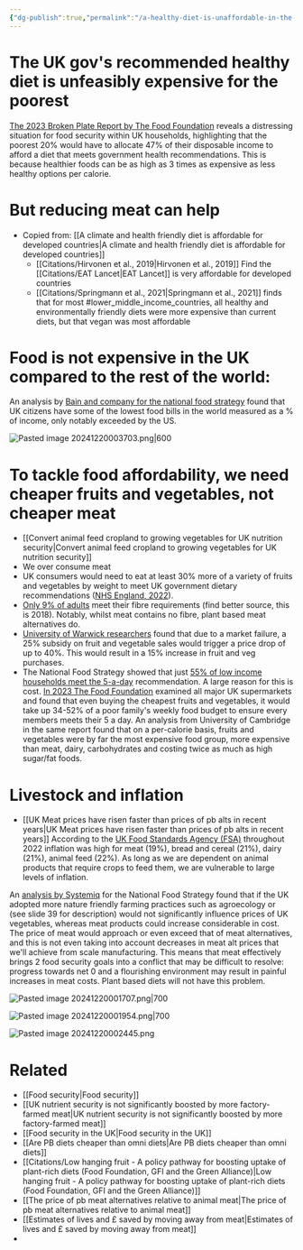```yaml
---
{"dg-publish":true,"permalink":"/a-healthy-diet-is-unaffordable-in-the-uk-without-meat-reduction/","tags":["#animal_feed - health_nutrition - uk - food_security","#lower_middle_income_countries"],"created":"2025-10-23T17:42:43.503+01:00","updated":"2025-10-23T19:18:51.077+01:00"}
---
```


# The UK gov's recommended healthy diet is unfeasibly expensive for the poorest
[The 2023 Broken Plate Report by The Food Foundation](https://foodfoundation.org.uk/publication/broken-plate-2023) reveals a distressing situation for food security within UK households, highlighting that the poorest 20% would have to allocate 47% of their disposable income to afford a diet that meets government health recommendations. This is because healthier foods can be as high as 3 times as expensive as less healthy options per calorie. 
# But reducing meat can help
- Copied from: [[A climate and health friendly diet is affordable for developed countries\|A climate and health friendly diet is affordable for developed countries]]
	- [[Citations/Hirvonen et al., 2019\|Hirvonen et al., 2019]] Find the [[Citations/EAT Lancet\|EAT Lancet]] is very affordable for developed countries
	- [[Citations/Springmann et al., 2021\|Springmann et al., 2021]] finds that for most #lower_middle_income_countries,  all healthy and environmentally friendly diets were more expensive than current diets, but that vegan was most affordable

# Food is not expensive in the UK compared to the rest of the world:
An analysis by [Bain and company for the national food strategy](https://www.nationalfoodstrategy.org/wp-content/uploads/2021/09/Supplementary-Evidence-BAIN-Company.pdf) found that UK citizens have some of the lowest food bills in the world measured as a % of income, only notably exceeded by the US. 

![Pasted image 20241220003703.png|600](/img/user/Pasted%20image%2020241220003703.png)

# To tackle food affordability, we need cheaper fruits and vegetables, not cheaper meat
- [[Convert animal feed cropland to growing vegetables for UK nutrition security\|Convert animal feed cropland to growing vegetables for UK nutrition security]]
- We over consume meat
- UK consumers would need to eat at least 30% more of a variety of fruits and vegetables by weight to meet UK government dietary recommendations ([NHS England, 2022](https://digital.nhs.uk/data-and-information/publications/statistical/health-survey-for-england/2022-part-1#data-sets)). 
- [Only 9% of adults](https://www.gov.uk/government/statistics/ndns-results-from-years-9-to-11-2016-to-2017-and-2018-to-2019/ndns-results-from-years-9-to-11-combined-statistical-summary) meet their fibre requirements (find better source, this is 2018). Notably, whilst meat contains no fibre, plant based meat alternatives do.
- [University of Warwick researchers](https://www.science.org/doi/10.1126/sciadv.abi8807) found that due to a market failure, a 25% subsidy on fruit and vegetable sales would trigger a price drop of up to 40%. This would result in a 15% increase in fruit and veg purchases.
- The National Food Strategy showed that just [55% of low income households meet the 5-a-day](https://www.nationalfoodstrategy.org/) recommendation. A large reason for this is cost. [In 2023 The Food Foundation](https://foodfoundation.org.uk/press-release/parents-lower-incomes-face-barriers-affording-fruit-veg-and-wholegrains) examined all major UK supermarkets and found that even buying the cheapest fruits and vegetables, it would take up 34-52% of a poor family's weekly food budget to ensure every members meets their 5 a day. An analysis from University of Cambridge in the same report found that on a per-calorie basis, fruits and vegetables were by far the most expensive food group, more expensive than meat, dairy, carbohydrates and costing twice as much as high sugar/fat foods. 
# Livestock and inflation
- [[UK Meat prices have risen faster than prices of pb alts in recent years\|UK Meat prices have risen faster than prices of pb alts in recent years]]
According to the [UK Food Standards Agency (FSA)](https://www.food.gov.uk/print/pdf/node/17681) throughout 2022 inflation was high for meat (19%), bread and cereal (21%), dairy (21%), animal feed (22%). As long as we are dependent on animal products that require crops to feed them, we are vulnerable to large levels of inflation.

An [analysis by Systemiq](https://www.nationalfoodstrategy.org/wp-content/uploads/2021/09/Evidence-Impact-of-production-changes-on-food-prices-1.pdf) for the National Food Strategy found that if the UK adopted more nature friendly farming practices such as agroecology or (see slide 39 for description) would not significantly influence prices of UK vegetables, whereas meat products could increase considerable in cost. The price of meat would approach or even exceed that of meat alternatives, and this is not even taking into account decreases in meat alt prices that we'll achieve from scale manufacturing. This means that meat effectively brings 2 food security goals into a conflict that may be difficult to resolve: progress towards net 0 and a flourishing environment may result in painful increases in meat costs. Plant based diets will not have this problem.

![Pasted image 20241220001707.png|700](/img/user/Pasted%20image%2020241220001707.png)

![Pasted image 20241220001954.png|700](/img/user/Pasted%20image%2020241220001954.png)

![Pasted image 20241220002445.png](/img/user/Pasted%20image%2020241220002445.png)

# Related
- [[Food security\|Food security]]
- [[UK nutrient security is not significantly boosted by more factory-farmed meat\|UK nutrient security is not significantly boosted by more factory-farmed meat]]
- [[Food security in the UK\|Food security in the UK]]
- [[Are PB diets cheaper than omni diets\|Are PB diets cheaper than omni diets]]
- [[Citations/Low hanging fruit - A policy pathway for boosting uptake of plant-rich diets (Food Foundation, GFI and the Green Alliance)\|Low hanging fruit - A policy pathway for boosting uptake of plant-rich diets (Food Foundation, GFI and the Green Alliance)]]
- [[The price of pb meat alternatives relative to animal meat\|The price of pb meat alternatives relative to animal meat]]
- [[Estimates of lives and £ saved by moving away from meat\|Estimates of lives and £ saved by moving away from meat]]
- 
